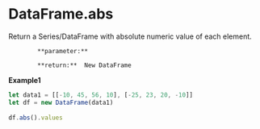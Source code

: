 # DataFrame.abs

Return a Series/DataFrame with absolute numeric value of each element.

            **parameter:** 

            **return:**  New DataFrame

**Example1**

```javascript
let data1 = [[-10, 45, 56, 10], [-25, 23, 20, -10]]
let df = new DataFrame(data1)
            
df.abs().values
```

